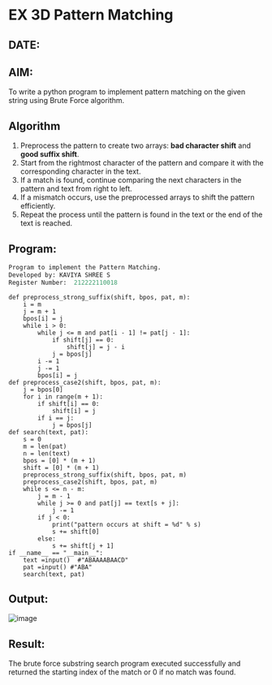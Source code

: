 # EX 3D Pattern Matching
## DATE:
## AIM:
To write a python program to implement pattern matching on the given string using Brute Force algorithm.


## Algorithm
1. Preprocess the pattern to create two arrays: **bad character shift** and **good suffix shift**.
2. Start from the rightmost character of the pattern and compare it with the corresponding character in the text.
3. If a match is found, continue comparing the next characters in the pattern and text from right to left.
4. If a mismatch occurs, use the preprocessed arrays to shift the pattern efficiently.
5. Repeat the process until the pattern is found in the text or the end of the text is reached.  

## Program:
```python
Program to implement the Pattern Matching.
Developed by: KAVIYA SHREE S
Register Number:  212222110018
```
```
def preprocess_strong_suffix(shift, bpos, pat, m):
    i = m
    j = m + 1
    bpos[i] = j
    while i > 0:
        while j <= m and pat[i - 1] != pat[j - 1]:
            if shift[j] == 0:
                shift[j] = j - i
            j = bpos[j]
        i -= 1
        j -= 1
        bpos[i] = j
def preprocess_case2(shift, bpos, pat, m):
    j = bpos[0]
    for i in range(m + 1):
        if shift[i] == 0:
            shift[i] = j
        if i == j:
            j = bpos[j]
def search(text, pat):
    s = 0
    m = len(pat)
    n = len(text)
    bpos = [0] * (m + 1)
    shift = [0] * (m + 1)
    preprocess_strong_suffix(shift, bpos, pat, m)
    preprocess_case2(shift, bpos, pat, m)
    while s <= n - m:
        j = m - 1
        while j >= 0 and pat[j] == text[s + j]:
            j -= 1
        if j < 0:
            print("pattern occurs at shift = %d" % s)
            s += shift[0]
        else:
            s += shift[j + 1]
if __name__ == "__main__":
    text =input()  #"ABAAAABAACD"
    pat =input() #"ABA"
    search(text, pat)
```

## Output:
![image](https://github.com/user-attachments/assets/976b2f4d-e292-4197-8e32-2746b138901d)

## Result:
The brute force substring search program executed successfully and returned the starting index of the match or 0 if no match was found.
